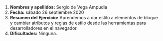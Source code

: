 1. **Nombres y apellidos:** Sergio de Vega Ampudia
2. **Fecha:** sábado 26 septiembre 2020
3. **Resumen del Ejercicio:** Aprendemos a dar estilo a elementos de bloque y cambiar atributos y reglas de estilo desde las herramientas para desarrolladores en el navegador.
4. **Dificultades:** Ninguna.
